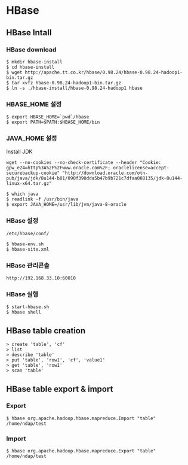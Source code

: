 HBase
=====

HBase Intall 
------------

### HBase download
```
$ mkdir hbase-install
$ cd hbase-install
$ wget http://apache.tt.co.kr/hbase/0.98.24/hbase-0.98.24-hadoop1-bin.tar.gz
$ tar xvfz hbase-0.98.24-hadoop1-bin.tar.gz
$ ln -s ./hbase-install/hbase-0.98.24-hadoop1 hbase
```

### HBASE_HOME 설정
```
$ export HBASE_HOME=`pwd`/hbase
$ export PATH=$PATH:$HBASE_HOME/bin
```

### JAVA_HOME 설정

Install JDK

```shell
wget --no-cookies --no-check-certificate --header "Cookie: gpw_e24=http%3A%2F%2Fwww.oracle.com%2F; oraclelicense=accept-securebackup-cookie" "http://download.oracle.com/otn-pub/java/jdk/8u144-b01/090f390dda5b47b9b721c7dfaa008135/jdk-8u144-linux-x64.tar.gz"
```

```
$ which java
$ readlink -f /usr/bin/java
$ export JAVA_HOME=/usr/lib/jvm/java-8-oracle
```

### HBase 설정

`/etc/hbase/conf/`
```
$ hbase-env.sh 
$ hbase-site.xml 
```

### HBase 관리콘솔

```
http://192.168.33.10:60010
```

### HBase 실행
```
$ start-hbase.sh
$ hbase shell
```


HBase table creation
---------------------

```
> create 'table', 'cf'
> list
> describe 'table'
> put 'table', 'row1', 'cf', 'value1'
> get 'table', 'row1'
> scan 'table'
```

HBase table export & import
---------------------------

### Export
```
$ hbase org.apache.hadoop.hbase.mapreduce.Import "table" /home/ndap/test
```

### Import
```
$ hbase org.apache.hadoop.hbase.mapreduce.Export "table" /home/ndap/test
```
